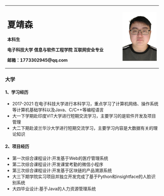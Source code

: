 <table border="0">
  <tr>
    <td width="75%">
      <h1>夏靖森</h1>
      <p><b>本科生</b></p>
      <p><b>电子科技大学 信息与软件工程学院 互联网安全专业</b></p>
      <p><b>邮箱：1773302945@qq.com</b></p>
    </td>
    <td width=25%>
      <img src="/简历.jpg" width="100%">
    </td>
  </tr>
</table>


### 大学
#### 1、学习经历
- 2017-2021 在电子科技大学进行本科学习，重点学习了计算机网络、操作系统等计算机基础学科以及Java、C/C++等编程语言
- 大一下学期赴印度VIT大学进行短期交流学习，主要学习的是软件开发及项目管理
- 大二下期赴波兰华沙大学进行短期交流学习，主要学习内容是大数据有关的理论知识
#### 2、项目经历
- 第一次综合课程设计:开发基于Web的医疗管理系统
- 第二次综合课程设计:开发课堂考勤的微信小程序
- 第三次综合课程设计:开发基于区块链的产品溯源系统
- 大三下期学院实习项目并独立开发完成了基于Python和insightface的人脸识别系统
- 大四毕业设计:基于Java的人力资源管理系统
